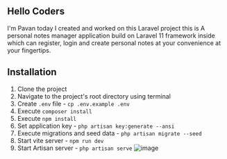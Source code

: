 ## Hello Coders
 I'm Pavan today I created and worked on this Laravel project this is A personal notes manager application build on Laravel 11 framework inside which can register, login and create personal notes at your convenience at your fingertips.
## Installation
1. Clone the project
2. Navigate to the project's root directory using terminal
3. Create `.env` file - `cp .env.example .env`
4. Execute `composer install`
5. Execute `npm install`
6. Set application key - `php artisan key:generate --ansi`
7. Execute migrations and seed data - `php artisan migrate --seed`
8. Start vite server - `npm run dev`
9. Start Artisan server - `php artisan serve`
![image](https://github.com/PawanSanwlot/Personal-Notes-Manager-App-Laravel/assets/82869753/1018eb0e-11f1-49c7-ab08-af8080632d53)

